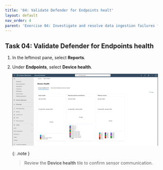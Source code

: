 ```yaml
---
title: '04: Validate Defender for Endpoints healt'
layout: default
nav_order: 4
parent: 'Exercise 04: Investigate and resolve data ingestion failures from misconfigured app connectors'
---
```



## Task 04: Validate Defender for Endpoints health

1. In the leftmost pane, select **Reports**.  

1. Under **Endpoints**, select **Device health**.  

    ![Connectors-8.png](../../media/Connectors-8.png)

    {: .note }
    > Review the **Device health** tile to confirm sensor communication.
